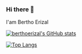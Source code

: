 ### Hi there 👋
I'am Bertho Erizal

[![berthoerizal's GitHub stats](https://github-readme-stats.vercel.app/api?username=berthoerizal&show_icons=true&theme=dracula)](https://github.com/berthoerizal/github-readme-stats)

[![Top Langs](https://github-readme-stats.vercel.app/api/top-langs/?username=berthoerizal&langs_count=8)](https://github.com/berthoerizal/github-readme-stats)


